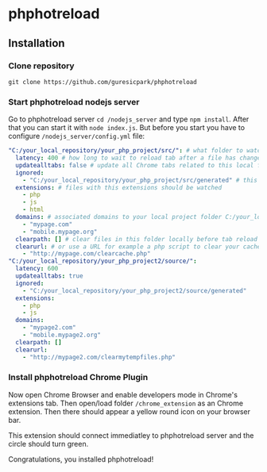 # phphotreload

## Installation

### Clone repository
`git clone https://github.com/guresicpark/phphotreload`

### Start phphotreload nodejs server
Go to phphotreload server `cd /nodejs_server` and type `npm install`. After that you can start it with `node index.js`. But before you start you have to configure `/nodejs_server/config.yml` file:
```yaml
"C:/your_local_repository/your_php_project/src/": # what folder to watch for local file changes
  latency: 400 # how long to wait to reload tab after a file has changed 
  updatealltabs: false # update all Chrome tabs related to this local folder
  ignored: 
    - "C:/your_local_repository/your_php_project/src/generated" # this folder please do not watch for local file changes
  extensions: # files with this extensions should be watched
    - php
    - js
    - html
  domains: # associated domains to your local project folder C:/your_local_repository/your_php_project/src/
    - "mypage.com"
    - "mobile.mypage.org"
  clearpath: [] # clear files in this folder locally before tab reload begins
  clearurl: # or use a URL for example a php script to clear your cache files
    - "http://mypage.com/clearcache.php"
"C:/your_local_repository/your_php_project2/source/":
  latency: 600
  updatealltabs: true
  ignored: 
    - "C:/your_local_repository/your_php_project2/source/generated"
  extensions:
    - php
    - js
  domains:
    - "mypage2.com"
    - "mobile.mypage2.org"
  clearpath: []
  clearurl:
    - "http://mypage2.com/clearmytempfiles.php"
```

### Install phphotreload Chrome Plugin
Now open Chrome Browser and enable developers mode in Chrome's extensions tab. Then open/load folder `/chrome_extension` as an Chrome extension. Then there should appear a yellow round icon on your browser bar.

This extension should connect immediatley to phphotreload server and the circle should turn green.

Congratulations, you installed phphotreload!
